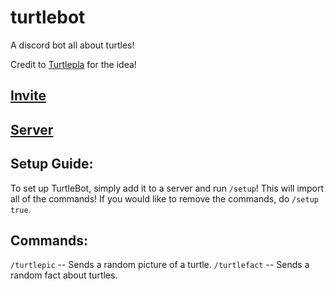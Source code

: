 # turtlebot
A discord bot all about turtles!

Credit to [Turtlepla](https://discordapp.com/users/418230724361977856) for the idea!


[Invite](https://discord.com/api/oauth2/authorize?client_id=481430759349944330&permissions=8&scope=bot%20applications.commands)
-
[Server](https://discord.gg/E4p4qH5g3Y)
-

Setup Guide:
--
To set up TurtleBot, simply add it to a server and run `/setup`! This will import all of the commands! If you would like to remove the commands, do `/setup true`.

Commands:
--
`/turtlepic` -- Sends a random picture of a turtle.
`/turtlefact` -- Sends a random fact about turtles.

